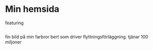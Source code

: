 <h1>Min hemsida</h1>

<p>featuring</p>

 <img src="https://cached-images.bonnier.news/gcs/di-bilder-prod/epi-30-di/UploadedImages/2016/9/19/89addedc-a71b-42da-bd89-3d437d64f587/bigOriginal.jpg" alt="">

<p>fin bild på min farbror bert som driver flyttningsförläggning. tjänar 100 miljoner</p>
